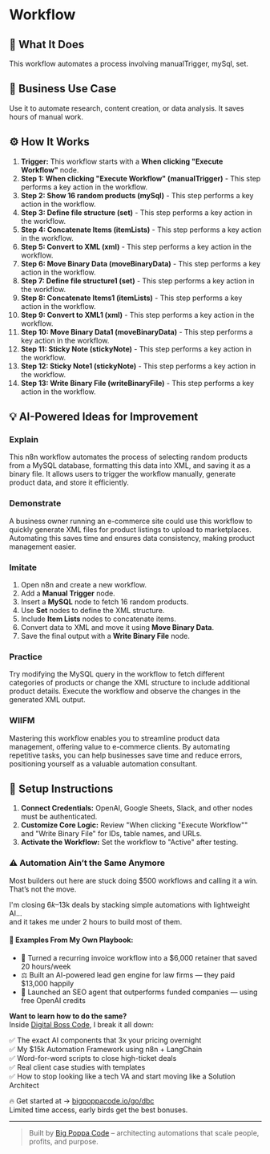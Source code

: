 # Workflow

## 🚀 What It Does
This workflow automates a process involving manualTrigger, mySql, set.

## 💼 Business Use Case
Use it to automate research, content creation, or data analysis. It saves hours of manual work.

## ⚙️ How It Works
1.  **Trigger:** This workflow starts with a **When clicking "Execute Workflow"** node.
2. **Step 1: When clicking "Execute Workflow" (manualTrigger)** - This step performs a key action in the workflow.
3. **Step 2: Show 16 random products (mySql)** - This step performs a key action in the workflow.
4. **Step 3: Define file structure (set)** - This step performs a key action in the workflow.
5. **Step 4: Concatenate Items (itemLists)** - This step performs a key action in the workflow.
6. **Step 5: Convert to XML (xml)** - This step performs a key action in the workflow.
7. **Step 6: Move Binary Data (moveBinaryData)** - This step performs a key action in the workflow.
8. **Step 7: Define file structure1 (set)** - This step performs a key action in the workflow.
9. **Step 8: Concatenate Items1 (itemLists)** - This step performs a key action in the workflow.
10. **Step 9: Convert to XML1 (xml)** - This step performs a key action in the workflow.
11. **Step 10: Move Binary Data1 (moveBinaryData)** - This step performs a key action in the workflow.
12. **Step 11: Sticky Note (stickyNote)** - This step performs a key action in the workflow.
13. **Step 12: Sticky Note1 (stickyNote)** - This step performs a key action in the workflow.
14. **Step 13: Write Binary File (writeBinaryFile)** - This step performs a key action in the workflow.

## 💡 AI-Powered Ideas for Improvement
### Explain
This n8n workflow automates the process of selecting random products from a MySQL database, formatting this data into XML, and saving it as a binary file. It allows users to trigger the workflow manually, generate product data, and store it efficiently.

### Demonstrate
A business owner running an e-commerce site could use this workflow to quickly generate XML files for product listings to upload to marketplaces. Automating this saves time and ensures data consistency, making product management easier.

### Imitate
1. Open n8n and create a new workflow.
2. Add a **Manual Trigger** node.
3. Insert a **MySQL** node to fetch 16 random products.
4. Use **Set** nodes to define the XML structure.
5. Include **Item Lists** nodes to concatenate items.
6. Convert data to XML and move it using **Move Binary Data**.
7. Save the final output with a **Write Binary File** node.

### Practice
Try modifying the MySQL query in the workflow to fetch different categories of products or change the XML structure to include additional product details. Execute the workflow and observe the changes in the generated XML output.

### WIIFM
Mastering this workflow enables you to streamline product data management, offering value to e-commerce clients. By automating repetitive tasks, you can help businesses save time and reduce errors, positioning yourself as a valuable automation consultant.

## 🔧 Setup Instructions
1. **Connect Credentials:** OpenAI, Google Sheets, Slack, and other nodes must be authenticated.
2. **Customize Core Logic:** Review "When clicking "Execute Workflow"" and "Write Binary File" for IDs, table names, and URLs.
3. **Activate the Workflow:** Set the workflow to "Active" after testing.

### ⚠️ Automation Ain’t the Same Anymore

Most builders out here are stuck doing $500 workflows and calling it a win.  
That’s not the move.  

I'm closing $6k–$13k deals by stacking simple automations with lightweight AI...  
and it takes me under 2 hours to build most of them.

#### 🧠 Examples From My Own Playbook:
- 🔁 Turned a recurring invoice workflow into a $6,000 retainer that saved 20 hours/week  
- ⚖️ Built an AI-powered lead gen engine for law firms — they paid $13,000 happily  
- 🚀 Launched an SEO agent that outperforms funded companies — using free OpenAI credits  

**Want to learn how to do the same?**  
Inside [Digital Boss Code](https://bigpoppacode.io/go/dbc), I break it all down:

✅ The exact AI components that 3x your pricing overnight  
✅ My $15k Automation Framework using n8n + LangChain  
✅ Word-for-word scripts to close high-ticket deals  
✅ Real client case studies with templates  
✅ How to stop looking like a tech VA and start moving like a Solution Architect  

🔥 Get started at → [bigpoppacode.io/go/dbc](https://bigpoppacode.io/go/dbc)  
Limited time access, early birds get the best bonuses.

---
> Built by [Big Poppa Code](https://bigpoppacode.io) – architecting automations that scale people, profits, and purpose.
